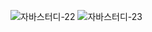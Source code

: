 ![자바스터디-22](https://user-images.githubusercontent.com/63386322/167329741-013197c4-d209-4aab-a22e-703ba19ddedb.jpg)
![자바스터디-23](https://user-images.githubusercontent.com/63386322/167329759-241c801a-5bfe-4d42-94b8-1311775b599c.jpg)
